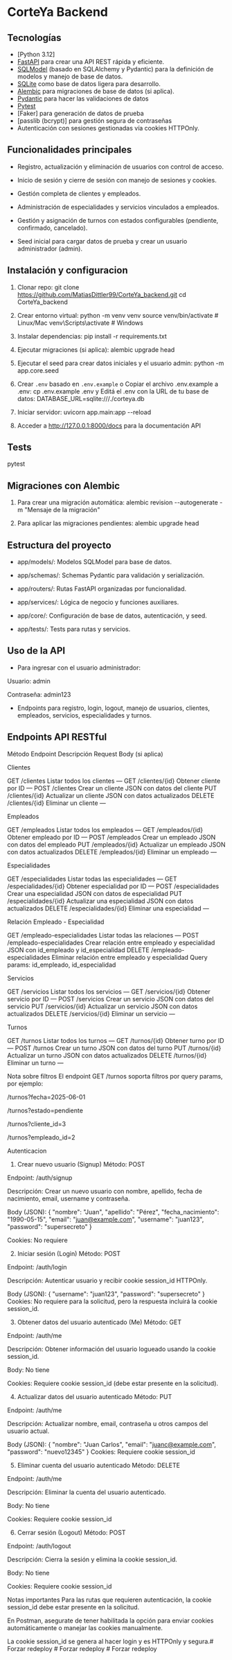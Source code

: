 # CorteYa Backend

## Tecnologías

- [Python 3.12]
- [FastAPI](https://fastapi.tiangolo.com/) para crear una API REST rápida y eficiente.
- [SQLModel](https://sqlmodel.tiangolo.com/) (basado en SQLAlchemy y Pydantic) para la definición de modelos y manejo de base de datos.
- [SQLite](https://www.sqlite.org/index.html) como base de datos ligera para desarrollo.
- [Alembic](https://alembic.sqlalchemy.org/) para migraciones de base de datos (si aplica).
- [Pydantic](https://docs.pydantic.dev/) para hacer las validaciones de datos
- [Pytest](https://docs.pytest.org/)
- [Faker] para generación de datos de prueba
- [passlib (bcrypt)] para gestión segura de contraseñas
- Autenticación con sesiones gestionadas vía cookies HTTPOnly.

## Funcionalidades principales

- Registro, actualización y eliminación de usuarios con control de acceso.

- Inicio de sesión y cierre de sesión con manejo de sesiones y cookies.

- Gestión completa de clientes y empleados.

- Administración de especialidades y servicios vinculados a empleados.

- Gestión y asignación de turnos con estados configurables (pendiente, confirmado, cancelado).

- Seed inicial para cargar datos de prueba y crear un usuario administrador (admin).

## Instalación y configuracion

1. Clonar repo:
git clone https://github.com/MatiasDittler99/CorteYa_backend.git
cd CorteYa_backend

2. Crear entorno virtual:
python -m venv venv
source venv/bin/activate # Linux/Mac
venv\Scripts\activate # Windows

3. Instalar dependencias:
pip install -r requirements.txt

4. Ejecutar migraciones (si aplica):
alembic upgrade head

5. Ejecutar el seed para crear datos iniciales y el usuario admin:
python -m app.core.seed

6. Crear `.env` basado en `.env.example` o Copiar el archivo .env.example a .env: cp .env.example .env y Editá el .env con la URL de tu base de datos: DATABASE_URL=sqlite:///./corteya.db

7. Iniciar servidor:
uvicorn app.main:app --reload

8. Acceder a http://127.0.0.1:8000/docs para la documentación API

## Tests
pytest

## Migraciones con Alembic

1. Para crear una migración automática:
alembic revision --autogenerate -m "Mensaje de la migración"

2. Para aplicar las migraciones pendientes:
alembic upgrade head

## Estructura del proyecto

- app/models/: Modelos SQLModel para base de datos.

- app/schemas/: Schemas Pydantic para validación y serialización.

- app/routers/: Rutas FastAPI organizadas por funcionalidad.

- app/services/: Lógica de negocio y funciones auxiliares.

- app/core/: Configuración de base de datos, autenticación, y seed.

- app/tests/: Tests para rutas y servicios.

## Uso de la API
- Para ingresar con el usuario administrador:

Usuario: admin

Contraseña: admin123

- Endpoints para registro, login, logout, manejo de usuarios, clientes, empleados, servicios, especialidades y turnos.

## Endpoints API RESTful
Método	Endpoint	   Descripción	Request Body (si aplica)

Clientes

GET	    /clientes	    Listar todos los clientes	—
GET	    /clientes/{id}	Obtener cliente por ID	—
POST	/clientes	    Crear un cliente	JSON con datos del cliente
PUT	    /clientes/{id}	Actualizar un cliente	JSON con datos actualizados
DELETE	/clientes/{id}	Eliminar un cliente	—

Empleados

GET	    /empleados	    Listar todos los empleados	—
GET	    /empleados/{id}	Obtener empleado por ID	—
POST	/empleados	    Crear un empleado	JSON con datos del empleado
PUT	    /empleados/{id}	Actualizar un empleado	JSON con datos actualizados
DELETE	/empleados/{id}	Eliminar un empleado	—

Especialidades

GET	    /especialidades	        Listar todas las especialidades	—
GET	    /especialidades/{id}	Obtener especialidad por ID	—
POST	/especialidades	        Crear una especialidad	JSON con datos de especialidad
PUT	    /especialidades/{id}	Actualizar una especialidad	JSON con datos actualizados
DELETE	/especialidades/{id}	Eliminar una especialidad	—

Relación Empleado - Especialidad			

GET	    /empleado-especialidades	Listar todas las relaciones	—
POST	/empleado-especialidades	Crear relación entre empleado y especialidad	JSON con id_empleado y id_especialidad
DELETE	/empleado-especialidades	Eliminar relación entre empleado y especialidad	Query params: id_empleado, id_especialidad

Servicios			

GET	    /servicios	    Listar todos los servicios	—
GET	    /servicios/{id}	Obtener servicio por ID	—
POST	/servicios	    Crear un servicio	JSON con datos del servicio
PUT	    /servicios/{id}	Actualizar un servicio	JSON con datos actualizados
DELETE	/servicios/{id}	Eliminar un servicio	—

Turnos			

GET	    /turnos	        Listar todos los turnos	—
GET	    /turnos/{id}	Obtener turno por ID	—
POST	/turnos	        Crear un turno	JSON con datos del turno
PUT	    /turnos/{id}	Actualizar un turno	JSON con datos actualizados
DELETE	/turnos/{id}	Eliminar un turno	—

Nota sobre filtros
El endpoint GET /turnos soporta filtros por query params, por ejemplo:

/turnos?fecha=2025-06-01

/turnos?estado=pendiente

/turnos?cliente_id=3

/turnos?empleado_id=2

Autenticacion

1. Crear nuevo usuario (Signup)
Método: POST

Endpoint: /auth/signup

Descripción: Crear un nuevo usuario con nombre, apellido, fecha de nacimiento, email, username y contraseña.

Body (JSON):
{
  "nombre": "Juan",
  "apellido": "Pérez",
  "fecha_nacimiento": "1990-05-15",
  "email": "juan@example.com",
  "username": "juan123",
  "password": "supersecreto"
}

Cookies: No requiere

2. Iniciar sesión (Login)
Método: POST

Endpoint: /auth/login

Descripción: Autenticar usuario y recibir cookie session_id HTTPOnly.

Body (JSON):
{
  "username": "juan123",
  "password": "supersecreto"
}
Cookies: No requiere para la solicitud, pero la respuesta incluirá la cookie session_id.

3. Obtener datos del usuario autenticado (Me)
Método: GET

Endpoint: /auth/me

Descripción: Obtener información del usuario logueado usando la cookie session_id.

Body: No tiene

Cookies: Requiere cookie session_id (debe estar presente en la solicitud).

4. Actualizar datos del usuario autenticado
Método: PUT

Endpoint: /auth/me

Descripción: Actualizar nombre, email, contraseña u otros campos del usuario actual.

Body (JSON):
{
  "nombre": "Juan Carlos",
  "email": "juanc@example.com",
  "password": "nuevo12345"
}
Cookies: Requiere cookie session_id

5. Eliminar cuenta del usuario autenticado
Método: DELETE

Endpoint: /auth/me

Descripción: Eliminar la cuenta del usuario autenticado.

Body: No tiene

Cookies: Requiere cookie session_id

6. Cerrar sesión (Logout)
Método: POST

Endpoint: /auth/logout

Descripción: Cierra la sesión y elimina la cookie session_id.

Body: No tiene

Cookies: Requiere cookie session_id

Notas importantes
Para las rutas que requieren autenticación, la cookie session_id debe estar presente en la solicitud.

En Postman, asegurate de tener habilitada la opción para enviar cookies automáticamente o manejar las cookies manualmente.

La cookie session_id se genera al hacer login y es HTTPOnly y segura.#   F o r z a r   r e d e p l o y  
 #   F o r z a r   r e d e p l o y  
 #   F o r z a r   r e d e p l o y  
 
